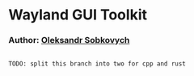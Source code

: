 # Wayland GUI Toolkit
### Author: [Oleksandr Sobkovych](https://github.com/oleksandr-sobkovych/)

## 

`TODO: split this branch into two for cpp and rust`